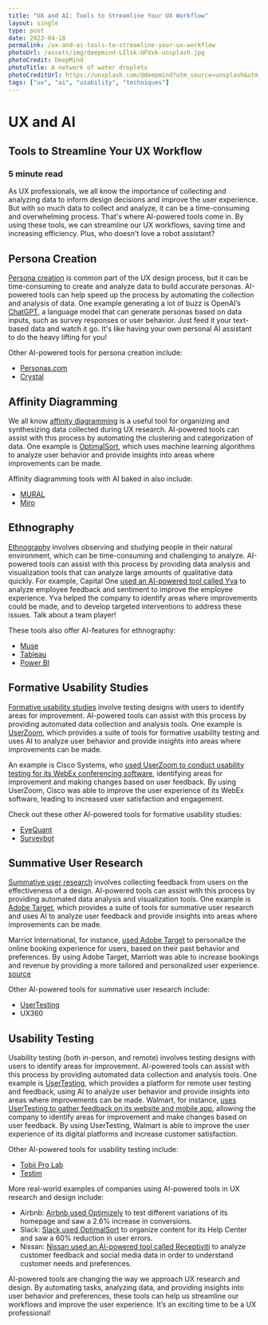 ```yaml
---
title: "UX and AI: Tools to Streamline Your UX Workflow"
layout: single
type: post
date: 2023-04-18
permalink: /ux-and-ai-tools-to-streamline-your-ux-workflow
photoUrl: /assets/img/deepmind-LIlsk-UFVxk-unsplash.jpg
photoCredit: DeepMind
photoTitle: A network of water droplets
photoCreditUrl: https://unsplash.com/@deepmind?utm_source=unsplash&utm_medium=referral&utm_content=creditCopyText
tags: ["ux", "ai", "usability", "techniques"]
---
```

  
# UX and AI

## Tools to Streamline Your UX Workflow

### 5 minute read

As UX professionals, we all know the importance of collecting and analyzing data to inform design decisions and improve the user experience. But with so much data to collect and analyze, it can be a time-consuming and overwhelming process. That's where AI-powered tools come in. By using these tools, we can streamline our UX workflows, saving time and increasing efficiency. Plus, who doesn't love a robot assistant?

## Persona Creation
[Persona creation](https://www.uxdesigninstitute.com/blog/what-are-ux-personas/) is common part of the UX design process, but it can be time-consuming to create and analyze data to build accurate personas. AI-powered tools can help speed up the process by automating the collection and analysis of data. One example generating a lot of buzz is OpenAI’s [ChatGPT](https://openai.com/), a language model that can generate personas based on data inputs, such as survey responses or user behavior. Just feed it your text-based data and watch it go. It's like having your own personal AI assistant to do the heavy lifting for you!

Other AI-powered tools for persona creation include:
-  [Personas.com](https://personas.com/)
-  [Crystal](https://www.crystalknows.com/) 

## Affinity Diagramming
We all know [affinity diagramming](https://www.usertesting.com/blog/affinity-mapping) is a useful tool for organizing and synthesizing data collected during UX research. AI-powered tools can assist with this process by automating the clustering and categorization of data. One example is [OptimalSort](https://www.optimalworkshop.com/optimalsort/), which uses machine learning algorithms to analyze user behavior and provide insights into areas where improvements can be made.

Affinity diagramming tools with AI baked in also include:
*  [MURAL](https://www.mural.co/) 
*  [Miro](https://miro.com/) 

## Ethnography
[Ethnography](https://uxplanet.org/ethnography-and-user-research-a59820d8f595) involves observing and studying people in their natural environment, which can be time-consuming and challenging to analyze. AI-powered tools can assist with this process by providing data analysis and visualization tools that can analyze large amounts of qualitative data quickly. For example, Capital One [used an AI-powered tool called Yva](https://www.yva.ai/2020/06/16/case-study-capital-one/) to analyze employee feedback and sentiment to improve the employee experience. Yva helped the company to identify areas where improvements could be made, and to develop targeted interventions to address these issues. Talk about a team player!

These tools also offer AI-features for ethnography:
*  [Muse](https://choosemuse.com/) 
*  [Tableau](https://www.tableau.com/) 
*  [Power BI](https://powerbi.microsoft.com/) 

## Formative Usability Studies
[Formative usability studies](http://www.drwtod.com/formative-summative-usability) involve testing designs with users to identify areas for improvement. AI-powered tools can assist with this process by providing automated data collection and analysis tools. One example is [UserZoom](https://www.userzoom.com/), which provides a suite of tools for formative usability testing and uses AI to analyze user behavior and provide insights into areas where improvements can be made.

An example is Cisco Systems, who [used UserZoom to conduct usability testing for its WebEx conferencing software](https://www.userzoom.com/case-study/cisco/), identifying areas for improvement and making changes based on user feedback. By using UserZoom, Cisco was able to improve the user experience of its WebEx software, leading to increased user satisfaction and engagement.  

Check out these other AI-powered tools for formative usability studies:
*  [EyeQuant](https://www.eyequant.com/) 
*  [Surveybot](https://surveybot.io/) 

## Summative User Research
[Summative user research](http://www.drwtod.com/formative-summative-usability) involves collecting feedback from users on the effectiveness of a design. AI-powered tools can assist with this process by providing automated data analysis and visualization tools. One example is [Adobe Target](https://www.adobe.com/marketing/target.html), which provides a suite of tools for summative user research and uses AI to analyze user feedback and provide insights into areas where improvements can be made.

Marriot International, for instance, [used Adobe Target](https://www.adobe.com/content/dam/acom/en/customer-success/pdfs/marriott-success-story.pdf) to personalize the online booking experience for users, based on their past behavior and preferences. By using Adobe Target, Marriott was able to increase bookings and revenue by providing a more tailored and personalized user experience.  [source](https://www.adobe.com/content/dam/acom/en/customer-success/pdfs/marriott-success-story.pdf) 

Other AI-powered tools for summative user research include:
*  [UserTesting](https://www.usertesting.com/) 
*  UX360

## Usability Testing
Usability testing (both in-person, and remote) involves testing designs with users to identify areas for improvement. AI-powered tools can assist with this process by providing automated data collection and analysis tools. One example is [UserTesting](https://usertesting.com/), which provides a platform for remote user testing and feedback, using AI to analyze user behavior and provide insights into areas where improvements can be made. Walmart, for instance, [uses UserTesting to gather feedback on its website and mobile app](https://www.usertesting.com/case-studies/walmart), allowing the company to identify areas for improvement and make changes based on user feedback. By using UserTesting, Walmart is able to improve the user experience of its digital platforms and increase customer satisfaction.

Other AI-powered tools for usability testing include:
* [Tobii Pro Lab](https://www.tobii.com/products/software/behavior-research-software/tobii-pro-lab)
* [Testim](https://www.testim.io/)

More real-world examples of companies using AI-powered tools in UX research and design include:

* Airbnb: [Airbnb used Optimizely](https://www.optimizely.com/customers/airbnb/) to test different variations of its homepage and saw a 2.6% increase in conversions. 
* Slack: [Slack used OptimalSort](https://www.optimalworkshop.com/customers/slack) to organize content for its Help Center and saw a 60% reduction in user errors. 
* Nissan: [Nissan used an AI-powered tool called Receptiviti](https://receptiviti.com/case-study/nissan/) to analyze customer feedback and social media data in order to understand customer needs and preferences. 

AI-powered tools are changing the way we approach UX research and design. By automating tasks, analyzing data, and providing insights into user behavior and preferences, these tools can help us streamline our workflows and improve the user experience. It’s an exciting time to be a UX professional!
